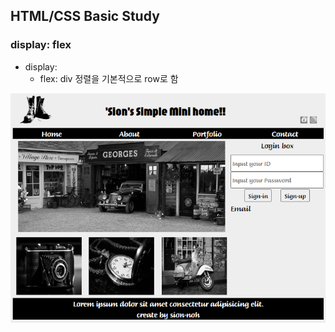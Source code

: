 ## HTML/CSS Basic Study

### display: flex

- display:
  - flex: div 정렬을 기본적으로 row로 함

![basic_01_html](HTML_CSS_Basic01.png)

 